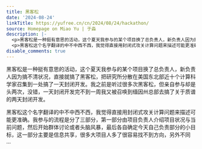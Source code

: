 ```yaml
---
title: 黑客松
date: '2024-08-24'
linkTitle: https://yufree.cn/cn/2024/08/24/hackathon/
source: Homepage on Miao Yu | 于淼
description: |-
  <p>黑客松是一种挺有意思的活动，这个夏天我参与的某个项目换了总负责人，新负责人因为搞不清状况，直接就搞了黑客松，把研究所分散在美国东北部近十个计算科学家召集到一处搞了一天封闭开发。我之前是听过很多次黑客松，但亲自参与却是头两次，没错，一天封闭开发完不到一周我又被召唤到缅因州总部去搞了关于质谱的两天封闭开发。</p>
  <p>黑客松这个名字翻译的中不中西不西，我觉得直接用封闭式攻关计算问题来描述可能更准确。我参与的流程是分了三部分，第一部分由项目负责人介绍项目状况与当前问题，然后开始群体讨论或者头脑风暴，最后各自确定今天自己负责部分的小目标，这一部分主要是信息共享，很多大项目人多了很容易找不到方向，另外不同 ...
disable_comments: true
---
```

<p>黑客松是一种挺有意思的活动，这个夏天我参与的某个项目换了总负责人，新负责人因为搞不清状况，直接就搞了黑客松，把研究所分散在美国东北部近十个计算科学家召集到一处搞了一天封闭开发。我之前是听过很多次黑客松，但亲自参与却是头两次，没错，一天封闭开发完不到一周我又被召唤到缅因州总部去搞了关于质谱的两天封闭开发。</p>
<p>黑客松这个名字翻译的中不中西不西，我觉得直接用封闭式攻关计算问题来描述可能更准确。我参与的流程是分了三部分，第一部分由项目负责人介绍项目状况与当前问题，然后开始群体讨论或者头脑风暴，最后各自确定今天自己负责部分的小目标，这一部分主要是信息共享，很多大项目人多了很容易找不到方向，另外不同 ...